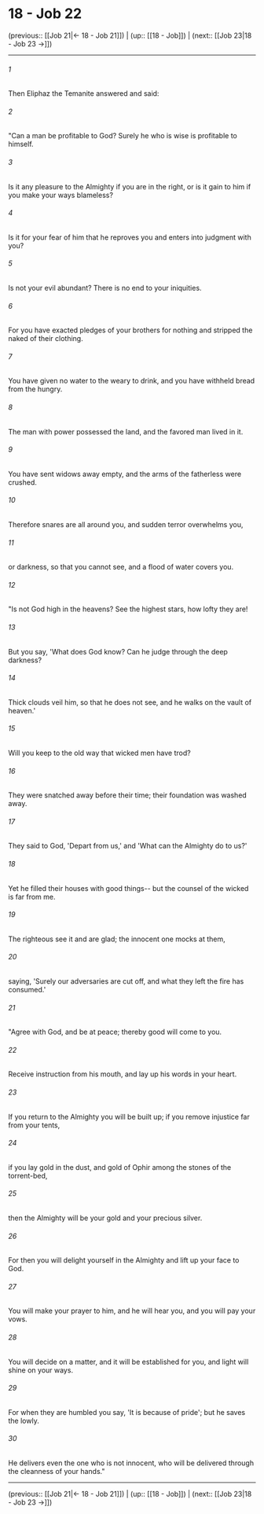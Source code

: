 # 18 - Job 22

(previous:: [[Job 21|← 18 - Job 21]]) | (up:: [[18 - Job]]) | (next:: [[Job 23|18 - Job 23 →]])

***


###### 1 
Then Eliphaz the Temanite answered and said: 

###### 2 
"Can a man be profitable to God? Surely he who is wise is profitable to himself. 

###### 3 
Is it any pleasure to the Almighty if you are in the right, or is it gain to him if you make your ways blameless? 

###### 4 
Is it for your fear of him that he reproves you and enters into judgment with you? 

###### 5 
Is not your evil abundant? There is no end to your iniquities. 

###### 6 
For you have exacted pledges of your brothers for nothing and stripped the naked of their clothing. 

###### 7 
You have given no water to the weary to drink, and you have withheld bread from the hungry. 

###### 8 
The man with power possessed the land, and the favored man lived in it. 

###### 9 
You have sent widows away empty, and the arms of the fatherless were crushed. 

###### 10 
Therefore snares are all around you, and sudden terror overwhelms you, 

###### 11 
or darkness, so that you cannot see, and a flood of water covers you. 

###### 12 
"Is not God high in the heavens? See the highest stars, how lofty they are! 

###### 13 
But you say, 'What does God know? Can he judge through the deep darkness? 

###### 14 
Thick clouds veil him, so that he does not see, and he walks on the vault of heaven.' 

###### 15 
Will you keep to the old way that wicked men have trod? 

###### 16 
They were snatched away before their time; their foundation was washed away. 

###### 17 
They said to God, 'Depart from us,' and 'What can the Almighty do to us?' 

###### 18 
Yet he filled their houses with good things-- but the counsel of the wicked is far from me. 

###### 19 
The righteous see it and are glad; the innocent one mocks at them, 

###### 20 
saying, 'Surely our adversaries are cut off, and what they left the fire has consumed.' 

###### 21 
"Agree with God, and be at peace; thereby good will come to you. 

###### 22 
Receive instruction from his mouth, and lay up his words in your heart. 

###### 23 
If you return to the Almighty you will be built up; if you remove injustice far from your tents, 

###### 24 
if you lay gold in the dust, and gold of Ophir among the stones of the torrent-bed, 

###### 25 
then the Almighty will be your gold and your precious silver. 

###### 26 
For then you will delight yourself in the Almighty and lift up your face to God. 

###### 27 
You will make your prayer to him, and he will hear you, and you will pay your vows. 

###### 28 
You will decide on a matter, and it will be established for you, and light will shine on your ways. 

###### 29 
For when they are humbled you say, 'It is because of pride'; but he saves the lowly. 

###### 30 
He delivers even the one who is not innocent, who will be delivered through the cleanness of your hands."

***

(previous:: [[Job 21|← 18 - Job 21]]) | (up:: [[18 - Job]]) | (next:: [[Job 23|18 - Job 23 →]])
